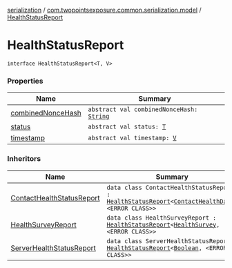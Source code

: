 [serialization](../../index.md) / [com.twopointsexposure.common.serialization.model](../index.md) / [HealthStatusReport](./index.md)

# HealthStatusReport

`interface HealthStatusReport<T, V>`

### Properties

| Name | Summary |
|---|---|
| [combinedNonceHash](combined-nonce-hash.md) | `abstract val combinedNonceHash: `[`String`](https://kotlinlang.org/api/latest/jvm/stdlib/kotlin/-string/index.html) |
| [status](status.md) | `abstract val status: `[`T`](index.md#T) |
| [timestamp](timestamp.md) | `abstract val timestamp: `[`V`](index.md#V) |

### Inheritors

| Name | Summary |
|---|---|
| [ContactHealthStatusReport](../-contact-health-status-report/index.md) | `data class ContactHealthStatusReport : `[`HealthStatusReport`](./index.md)`<`[`ContactHealthData`](../-contact-health-data/index.md)`, <ERROR CLASS>>` |
| [HealthSurveyReport](../-health-survey-report/index.md) | `data class HealthSurveyReport : `[`HealthStatusReport`](./index.md)`<`[`HealthSurvey`](../-health-survey/index.md)`, <ERROR CLASS>>` |
| [ServerHealthStatusReport](../-server-health-status-report/index.md) | `data class ServerHealthStatusReport : `[`HealthStatusReport`](./index.md)`<`[`Boolean`](https://kotlinlang.org/api/latest/jvm/stdlib/kotlin/-boolean/index.html)`, <ERROR CLASS>>` |
